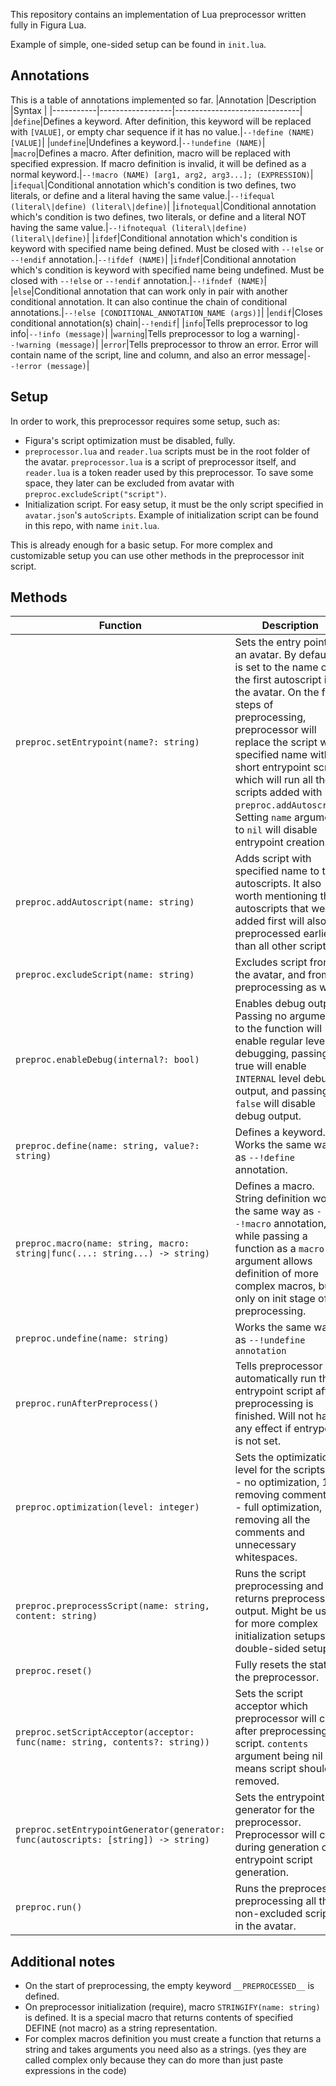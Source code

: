 This repository contains an implementation of Lua preprocessor written fully in Figura Lua.

Example of simple, one-sided setup can be found in `init.lua`.

## Annotations
This is a table of annotations implemented so far.
|Annotation |Description       |Syntax                         |
|-----------|------------------|-------------------------------|
|`define`|Defines a keyword. After definition, this keyword will be replaced with `[VALUE]`, or empty char sequence if it has no value.|`--!define (NAME) [VALUE]`|
|`undefine`|Undefines a keyword.|`--!undefine (NAME)`|
|`macro`|Defines a macro. After definition, macro will be replaced with specified expression. If macro definition is invalid, it will be defined as a normal keyword.|`--!macro (NAME) [arg1, arg2, arg3...]; (EXPRESSION)`|
|`ifequal`|Conditional annotation which's condition is two defines, two literals, or define and a literal having the same value.|`--!ifequal (literal\|define) (literal\|define)`|
|`ifnotequal`|Conditional annotation which's condition is two defines, two literals, or define and a literal NOT having the same value.|`--!ifnotequal (literal\|define) (literal\|define)`|
|`ifdef`|Conditional annotation which's condition is keyword with specified name being defined. Must be closed with `--!else` or `--!endif` annotation.|`--!ifdef (NAME)`|
|`ifndef`|Conditional annotation which's condition is keyword with specified name being undefined. Must be closed with `--!else` or `--!endif` annotation.|`--!ifndef (NAME)`|
|`else`|Conditional annotation that can work only in pair with another conditional annotation. It can also continue the chain of conditional annotations.|`--!else [CONDITIONAL_ANNOTATION_NAME (args)]`|
|`endif`|Closes conditional annotation(s) chain|`--!endif`|
|`info`|Tells preprocessor to log info|`--!info (message)`|
|`warning`|Tells preprocessor to log a warning|`--!warning (message)`|
|`error`|Tells preprocessor to throw an error. Error will contain name of the script, line and column, and also an error message|`--!error (message)`|

## Setup
In order to work, this preprocessor requires some setup, such as:
* Figura's script optimization must be disabled, fully.
* `preprocessor.lua` and `reader.lua` scripts must be in the root folder of the avatar. `preprocessor.lua` is a script of preprocessor itself, and `reader.lua` is a token reader used by this preprocessor. To save some space, they later can be excluded from avatar with `preproc.excludeScript("script")`.
* Initialization script. For easy setup, it must be the only script specified in `avatar.json`'s `autoScripts`. Example of initialization script can be found in this repo, with name `init.lua`.

This is already enough for a basic setup. For more complex and customizable setup you can use other methods in the preprocessor init script.

## Methods
|Function|Description|
|--------|-----------|
|`preproc.setEntrypoint(name?: string)`|Sets the entry point of an avatar. By default it is set to the name of the first autoscript in the avatar. On the final steps of preprocessing, preprocessor will replace the script with specified name with short entrypoint script, which will run all the scripts added with `preproc.addAutoscript`. Setting `name` argument to `nil` will disable entrypoint creation.|
|`preproc.addAutoscript(name: string)`|Adds script with specified name to the autoscripts. It also worth mentioning that autoscripts that were added first will also be preprocessed earlier than all other scripts.|
|`preproc.excludeScript(name: string)`|Excludes script from the avatar, and from preprocessing as well.|
|`preproc.enableDebug(internal?: bool)`|Enables debug output. Passing no arguments to the function will enable regular level debugging, passing true will enable `INTERNAL` level debug output, and passing `false` will disable debug output.|
|`preproc.define(name: string, value?: string)`|Defines a keyword. Works the same way as `--!define` annotation.|
|`preproc.macro(name: string, macro: string\|func(...: string...) -> string)`|Defines a macro. String definition works the same way as `--!macro` annotation, while passing a function as a `macro` argument allows definition of more complex macros, but only on init stage of preprocessing.|
|`preproc.undefine(name: string)`| Works the same way as `--!undefine annotation`|
|`preproc.runAfterPreprocess()`|Tells preprocessor to automatically run the entrypoint script after preprocessing is finished. Will not have any effect if entrypoint is not set.|
|`preproc.optimization(level: integer)`|Sets the optimization level for the scripts. 0 - no optimization, 1 - removing comments, 2 - full optimization, removing all the comments and unnecessary whitespaces.|
|`preproc.preprocessScript(name: string, content: string)`|Runs the script preprocessing and returns preprocessed output. Might be useful for more complex initialization setups or double-sided setups.|
|`preproc.reset()`|Fully resets the state of the preprocessor.|
|`preproc.setScriptAcceptor(acceptor: func(name: string, contents?: string))`|Sets the script acceptor which preprocessor will call after preprocessing the script. `contents` argument being nil means script should be removed.|
|`preproc.setEntrypointGenerator(generator: func(autoscripts: [string]) -> string)`|Sets the entrypoint generator for the preprocessor. Preprocessor will call it during generation of entrypoint script generation.|
|`preproc.run()`|Runs the preprocessor, preprocessing all the non-excluded scripts in the avatar.|

## Additional notes
* On the start of preprocessing, the empty keyword `__PREPROCESSED__` is defined.
* On preprocessor initialization (require), macro `STRINGIFY(name: string)` is defined. It is a special macro that returns contents of specified DEFINE (not macro) as a string representation.
* For complex macros definition you must create a function that returns a string and takes arguments you need also as a strings. (yes they are called complex only because they can do more than just paste expressions in the code)
